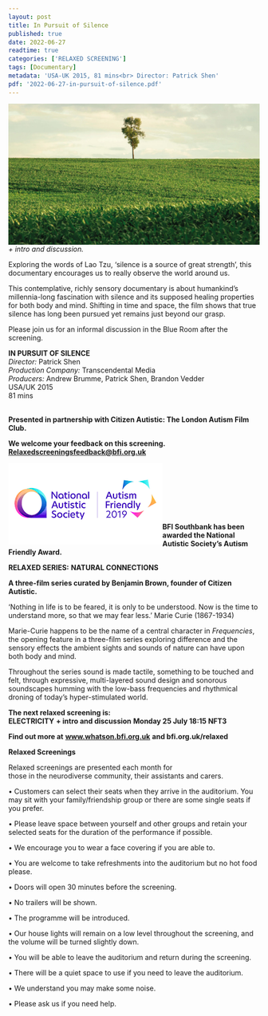 ```yaml
---
layout: post
title: In Pursuit of Silence
published: true
date: 2022-06-27
readtime: true
categories: ['RELAXED SCREENING']
tags: [Documentary]
metadata: 'USA-UK 2015, 81 mins<br> Director: Patrick Shen'
pdf: '2022-06-27-in-pursuit-of-silence.pdf'
---
```


<img style="float: left;" src="/img/in-pursuit-of-silence-01.jpg"><br><br>

_+ intro and discussion._

Exploring the words of Lao Tzu, ‘silence is a source of great strength’, this documentary encourages us to really observe the world around us.

This contemplative, richly sensory documentary is about humankind’s millennia-long fascination with silence and its supposed healing properties for both body and mind. Shifting in time and space, the film shows that true silence has long been pursued yet remains just beyond our grasp.

Please join us for an informal discussion in the Blue Room after the screening.<br>

**IN PURSUIT OF SILENCE**<br>
_Director:_ Patrick Shen<br>
_Production Company:_ Transcendental Media<br>
_Producers:_ Andrew Brumme, Patrick Shen, Brandon Vedder<br>
USA/UK 2015<br>
81 mins<br>
<br>


**Presented in partnership with Citizen Autistic: The London Autism Film Club.**

**We welcome your feedback on this screening. Relaxedscreeningsfeedback@bfi.org.uk**


<img style="float: left;" src="/img/autistic_society.png"><br><br><br><br><br><br><br>
**BFI Southbank has been awarded the National Autistic Society’s Autism Friendly Award.**

**RELAXED SERIES:**
**NATURAL CONNECTIONS**<br>

**A three-film series curated by Benjamin Brown, founder of Citizen Autistic.**<br>

‘Nothing in life is to be feared, it is only to be understood. Now is the time to understand more, so that we may fear less.’  Marie Curie (1867-1934)

Marie-Curie happens to be the name of a central character in _Frequencies_, the opening feature in a three-film series exploring difference and the sensory effects the ambient sights and sounds of nature can have upon both body and mind.

Throughout the series sound is made tactile, something to be touched and felt, through expressive, multi-layered sound design and sonorous soundscapes humming with the low-bass frequencies and rhythmical droning of today’s hyper-stimulated world.

**The next relaxed screening is:**<br>
**ELECTRICITY**
**+ intro and discussion**
**Monday 25 July 18:15 NFT3**

**Find out more at**
**www.whatson.bfi.org.uk**
**and bfi.org.uk/relaxed**

**Relaxed Screenings**<br>

Relaxed screenings are presented each month for  
those in the neurodiverse community, their assistants and carers.

• Customers can select their seats when they arrive in the auditorium. You may sit with your family/friendship group or there are some single seats if you prefer.

• Please leave space between yourself and other groups and retain your selected seats for the duration of the performance if possible.

• We encourage you to wear a face covering if you are  able to.

• You are welcome to take refreshments into the auditorium but no hot food please.

• Doors will open 30 minutes before the screening.

• No trailers will be shown.

• The programme will be introduced.

• Our house lights will remain on a low level throughout the screening, and the volume will be turned slightly down.

• You will be able to leave the auditorium and return during the screening.

• There will be a quiet space to use if you need to leave the auditorium.

• We understand you may make some noise.

• Please ask us if you need help.
